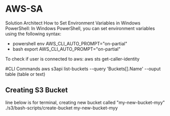 # AWS-SA
Solution Architect
How to Set Environment Variables in Windows PowerShell:
In Windows PowerShell, you can set environment variables using the following syntax:

- powershell
    env AWS_CLI_AUTO_PROMPT="on-partial"
- bash
    export AWS_CLI_AUTO_PROMPT="on-partial"

To check if user is connected to aws:
aws sts get-caller-identity

#CLI Commands
aws s3api list-buckets --query 'Buckets[].Name' --ouput table (table or text)

## Creating S3 Bucket
line below is for terminal, creating new bucket called "my-new-bucket-myy"
./s3/bash-scripts/create-bucket my-new-bucket-myy 

